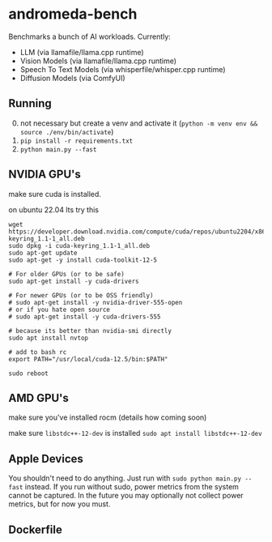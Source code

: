 # andromeda-bench

Benchmarks a bunch of AI workloads. Currently:

* LLM (via llamafile/llama.cpp runtime)
* Vision Models (via llamafile/llama.cpp runtime)
* Speech To Text Models (via whisperfile/whisper.cpp runtime)
* Diffusion Models (via ComfyUI)

## Running

0. not necessary but create a venv and activate it (`python -m venv env && source ./env/bin/activate`)
1. `pip install -r requirements.txt`
2. `python main.py --fast`

## NVIDIA GPU's

make sure cuda is installed. 

on ubuntu 22.04 lts try this

```
wget https://developer.download.nvidia.com/compute/cuda/repos/ubuntu2204/x86_64/cuda-keyring_1.1-1_all.deb
sudo dpkg -i cuda-keyring_1.1-1_all.deb
sudo apt-get update
sudo apt-get -y install cuda-toolkit-12-5

# For older GPUs (or to be safe)
sudo apt-get install -y cuda-drivers

# For newer GPUs (or to be OSS friendly)
# sudo apt-get install -y nvidia-driver-555-open
# or if you hate open source
# sudo apt-get install -y cuda-drivers-555

# because its better than nvidia-smi directly
sudo apt install nvtop

# add to bash rc
export PATH="/usr/local/cuda-12.5/bin:$PATH"

sudo reboot
```

## AMD GPU's

make sure you've installed rocm (details how coming soon)

make sure `libstdc++-12-dev` is installed `sudo apt install libstdc++-12-dev`

## Apple Devices

You shouldn't need to do anything. Just run with `sudo python main.py --fast` instead. If you run without sudo, power metrics from the system cannot be captured. In the future you may optionally not collect power metrics, but for now you must.

## Dockerfile
